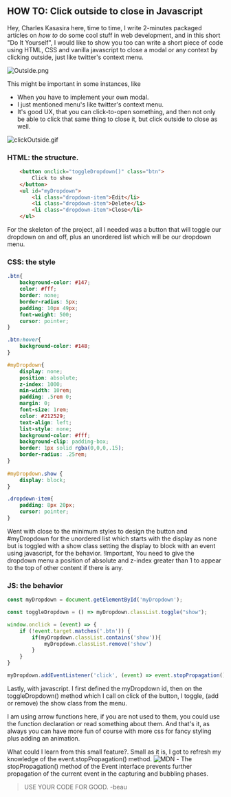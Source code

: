 ## HOW TO: Click outside to close in Javascript

Hey, Charles Kasasira here, time to time, I write 2-minutes packaged articles on *how to* do some cool stuff in web development, and in this short "Do It Yourself", I would like to show you too can write a short piece of code using HTML, CSS and vanilla javascript to close a modal or any context by clicking outside, just like twitter's context menu.


![Outside.png](https://cdn.hashnode.com/res/hashnode/image/upload/v1642325857110/dlkQ_bPN7b.png)


This might be important in some instances, like
- When you have to implement your own modal.
- I just mentioned menu's like twitter's context menu.
- It's good UX, that you can click-to-open something, and then not only be able to click that same thing to close it, but click outside to close as well.


![clickOutside.gif](https://cdn.hashnode.com/res/hashnode/image/upload/v1642485414278/ACl9ia5jo.gif)

### HTML: the structure.

```html
    <button onclick="toggleDropdown()" class="btn">
        Click to show 
    </button>
    <ul id="myDropdown">
        <li class="dropdown-item">Edit</li>
        <li class="dropdown-item">Delete</li>
        <li class="dropdown-item">Close</li> 
    </ul>
```


For the skeleton of the project, all I needed was a button that will toggle our dropdown on and off, plus an unordered list which will be our dropdown menu.

### CSS: the style

```CSS
.btn{
    background-color: #147;
    color: #fff;
    border: none;
    border-radius: 5px;
    padding: 10px 49px;
    font-weight: 500;
    cursor: pointer;
}

.btn:hover{
    background-color: #148;
}

#myDropdown{
    display: none;
    position: absolute;
    z-index: 1000;
    min-width: 10rem;
    padding: .5rem 0;
    margin: 0;
    font-size: 1rem;
    color: #212529;
    text-align: left;
    list-style: none;
    background-color: #fff;
    background-clip: padding-box;
    border: 1px solid rgba(0,0,0,.15);
    border-radius: .25rem;
}
  
#myDropdown.show {
    display: block;
}

.dropdown-item{
    padding: 8px 20px;
    cursor: pointer;
}  
```


Went with close to the minimum styles to design the button and #myDropdown for the unordered list which starts with the display as none but is toggled with a show class setting the display to block with an event using javascript, for the behavior. !Important, You need to give the dropdown menu a position of absolute and z-index greater than 1 to appear to the top of other content if there is any.

### JS: the behavior

```js
const myDropdown = document.getElementById('myDropdown');

const toggleDropdown = () => myDropdown.classList.toggle("show");

window.onclick = (event) => {
    if (!event.target.matches('.btn')) {
        if(myDropdown.classList.contains('show')){
            myDropdown.classList.remove('show')
        }
    }
}

myDropdown.addEventListener('click', (event) => event.stopPropagation());
```
Lastly, with javascript. I first defined the myDropdown id, then on the toggleDropdown() method which I call on click of the button, I toggle, (add or remove) the show class from the menu.

I am using arrow functions here, if you are not used to them, you could use the function declaration or read something about them. And that's it, as always you can have more fun of course with more css for fancy styling plus adding an animation.

What could I learn from this small feature?. Small as it is, I got to refresh my knowledge of the event.stopPropagation() method. ![MDN](https://developer.mozilla.org/en-US/docs/Web/API/Event/stopPropagation) - The stopPropagation() method of the Event interface prevents further propagation of the current event in the capturing and bubbling phases.


> USE YOUR CODE FOR GOOD. -beau